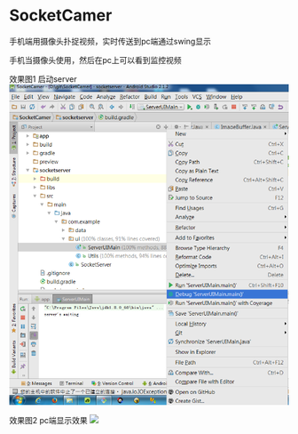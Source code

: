 # SocketCamer
手机端用摄像头扑捉视频，实时传送到pc端通过swing显示

手机当摄像头使用，然后在pc上可以看到监控视频


效果图1 启动server
<img src="./preview/启动server.png">

效果图2 pc端显示效果
<img src="./preview/pc预览.png">